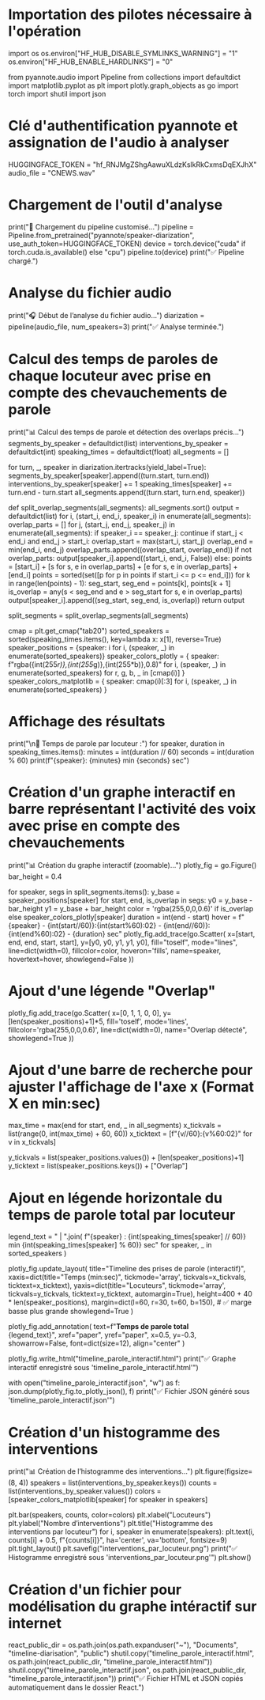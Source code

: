 # Importation des pilotes nécessaire à l'opération
import os
os.environ["HF_HUB_DISABLE_SYMLINKS_WARNING"] = "1"
os.environ["HF_HUB_ENABLE_HARDLINKS"] = "0"

from pyannote.audio import Pipeline
from collections import defaultdict
import matplotlib.pyplot as plt
import plotly.graph_objects as go
import torch
import shutil
import json
# Clé d'authentification pyannote et assignation de l'audio à analyser
HUGGINGFACE_TOKEN = "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"
audio_file = "CNEWS.wav"
# Chargement de l'outil d'analyse
print("🔄 Chargement du pipeline customisé...")
pipeline = Pipeline.from_pretrained("pyannote/speaker-diarization", use_auth_token=HUGGINGFACE_TOKEN)
device = torch.device("cuda" if torch.cuda.is_available() else "cpu")
pipeline.to(device)
print("✅ Pipeline chargé.")
# Analyse du fichier audio
print("🎧 Début de l’analyse du fichier audio...")
diarization = pipeline(audio_file, num_speakers=3)
print("✅ Analyse terminée.")
# Calcul des temps de paroles de chaque locuteur avec prise en compte des chevauchements de parole
print("📊 Calcul des temps de parole et détection des overlaps précis...")
segments_by_speaker = defaultdict(list)
interventions_by_speaker = defaultdict(int)
speaking_times = defaultdict(float)
all_segments = []

for turn, _, speaker in diarization.itertracks(yield_label=True):
    segments_by_speaker[speaker].append((turn.start, turn.end))
    interventions_by_speaker[speaker] += 1
    speaking_times[speaker] += turn.end - turn.start
    all_segments.append((turn.start, turn.end, speaker))

def split_overlap_segments(all_segments):
    all_segments.sort()
    output = defaultdict(list)
    for i, (start_i, end_i, speaker_i) in enumerate(all_segments):
        overlap_parts = []
        for j, (start_j, end_j, speaker_j) in enumerate(all_segments):
            if speaker_i == speaker_j:
                continue
            if start_j < end_i and end_j > start_i:
                overlap_start = max(start_i, start_j)
                overlap_end = min(end_i, end_j)
                overlap_parts.append((overlap_start, overlap_end))
        if not overlap_parts:
            output[speaker_i].append((start_i, end_i, False))
        else:
            points = [start_i] + [s for s, e in overlap_parts] + [e for s, e in overlap_parts] + [end_i]
            points = sorted(set([p for p in points if start_i <= p <= end_i]))
            for k in range(len(points) - 1):
                seg_start, seg_end = points[k], points[k + 1]
                is_overlap = any(s < seg_end and e > seg_start for s, e in overlap_parts)
                output[speaker_i].append((seg_start, seg_end, is_overlap))
    return output

split_segments = split_overlap_segments(all_segments)

cmap = plt.get_cmap("tab20")
sorted_speakers = sorted(speaking_times.items(), key=lambda x: x[1], reverse=True)
speaker_positions = {speaker: i for i, (speaker, _) in enumerate(sorted_speakers)}
speaker_colors_plotly = {
    speaker: f"rgba({int(255*r)},{int(255*g)},{int(255*b)},0.8)"
    for i, (speaker, _) in enumerate(sorted_speakers)
    for r, g, b, _ in [cmap(i)]
}
speaker_colors_matplotlib = {
    speaker: cmap(i)[:3]
    for i, (speaker, _) in enumerate(sorted_speakers)
}
# Affichage des résultats
print("\n📢 Temps de parole par locuteur :")
for speaker, duration in speaking_times.items():
    minutes = int(duration // 60)
    seconds = int(duration % 60)
    print(f"{speaker}: {minutes} min {seconds} sec")
# Création d'un graphe interactif en barre représentant l'activité des voix avec prise en compte des chevauchements
print("📊 Création du graphe interactif (zoomable)...")
plotly_fig = go.Figure()
bar_height = 0.4

for speaker, segs in split_segments.items():
    y_base = speaker_positions[speaker]
    for start, end, is_overlap in segs:
        y0 = y_base - bar_height
        y1 = y_base + bar_height
        color = 'rgba(255,0,0,0.6)' if is_overlap else speaker_colors_plotly[speaker]
        duration = int(end - start)
        hover = f"{speaker} - {int(start//60)}:{int(start%60):02} - {int(end//60)}:{int(end%60):02} - {duration} sec"
        plotly_fig.add_trace(go.Scatter(
            x=[start, end, end, start, start],
            y=[y0, y0, y1, y1, y0],
            fill="toself",
            mode="lines",
            line=dict(width=0),
            fillcolor=color,
            hoveron='fills',
            name=speaker,
            hovertext=hover,
            showlegend=False
        ))

# Ajout d'une légende "Overlap"
plotly_fig.add_trace(go.Scatter(
    x=[0, 1, 1, 0, 0],
    y=[len(speaker_positions)+1]*5,
    fill='toself',
    mode='lines',
    fillcolor='rgba(255,0,0,0.6)',
    line=dict(width=0),
    name="Overlap détecté",
    showlegend=True
))

# Ajout d'une barre de recherche pour ajuster l'affichage de l'axe x (Format X en min:sec)
max_time = max(end for start, end, _ in all_segments)
x_tickvals = list(range(0, int(max_time) + 60, 60))
x_ticktext = [f"{v//60}:{v%60:02}" for v in x_tickvals]

y_tickvals = list(speaker_positions.values()) + [len(speaker_positions)+1]
y_ticktext = list(speaker_positions.keys()) + ["Overlap"]

# Ajout en légende horizontale du temps de parole total par locuteur
legend_text = " | ".join(
    f"{speaker} : {int(speaking_times[speaker] // 60)} min {int(speaking_times[speaker] % 60)} sec"
    for speaker, _ in sorted_speakers
)

plotly_fig.update_layout(
    title="Timeline des prises de parole (interactif)",
    xaxis=dict(title="Temps (min:sec)", tickmode='array', tickvals=x_tickvals, ticktext=x_ticktext),
    yaxis=dict(title="Locuteurs", tickmode='array', tickvals=y_tickvals, ticktext=y_ticktext, automargin=True),
    height=400 + 40 * len(speaker_positions),
    margin=dict(l=60, r=30, t=60, b=150),  # ✅ marge basse plus grande
    showlegend=True
)

plotly_fig.add_annotation(
    text=f"<b>Temps de parole total</b><br>{legend_text}",
    xref="paper", yref="paper",
    x=0.5, y=-0.3, showarrow=False,
    font=dict(size=12),
    align="center"
)

plotly_fig.write_html("timeline_parole_interactif.html")
print("✅ Graphe interactif enregistré sous 'timeline_parole_interactif.html'")

with open("timeline_parole_interactif.json", "w") as f:
    json.dump(plotly_fig.to_plotly_json(), f)
print("✅ Fichier JSON généré sous 'timeline_parole_interactif.json'")
# Création d'un histogramme des interventions
print("📊 Création de l’histogramme des interventions...")
plt.figure(figsize=(8, 4))
speakers = list(interventions_by_speaker.keys())
counts = list(interventions_by_speaker.values())
colors = [speaker_colors_matplotlib[speaker] for speaker in speakers]

plt.bar(speakers, counts, color=colors)
plt.xlabel("Locuteurs")
plt.ylabel("Nombre d’interventions")
plt.title("Histogramme des interventions par locuteur")
for i, speaker in enumerate(speakers):
    plt.text(i, counts[i] + 0.5, f"{counts[i]}", ha='center', va='bottom', fontsize=9)
plt.tight_layout()
plt.savefig("interventions_par_locuteur.png")
print("✅ Histogramme enregistré sous 'interventions_par_locuteur.png'")
plt.show()
# Création d'un fichier pour modélisation du graphe intéractif sur internet
react_public_dir = os.path.join(os.path.expanduser("~"), "Documents", "timeline-diarisation", "public")
shutil.copy("timeline_parole_interactif.html", os.path.join(react_public_dir, "timeline_parole_interactif.html"))
shutil.copy("timeline_parole_interactif.json", os.path.join(react_public_dir, "timeline_parole_interactif.json"))
print("✅ Fichier HTML et JSON copiés automatiquement dans le dossier React.")
